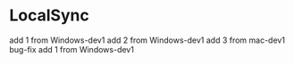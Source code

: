 # LocalSync
add 1 from Windows-dev1
add 2 from Windows-dev1
add 3 from mac-dev1
bug-fix add 1 from Windows-dev1
